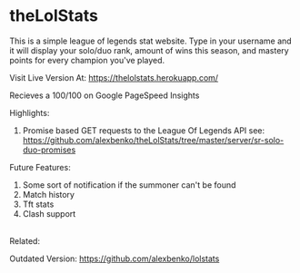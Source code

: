 # theLolStats


This is a simple league of legends stat website. Type in your username and it will display your solo/duo rank, amount of wins this season, and mastery points for every champion you've played.
<br/>

Visit Live Version At: https://thelolstats.herokuapp.com/ <br />

Recieves a 100/100 on Google PageSpeed Insights<br />

Highlights:
  1. Promise based GET requests to the League Of Legends API
      see: https://github.com/alexbenko/theLolStats/tree/master/server/sr-solo-duo-promises

Future Features: <br/>
  1. Some sort of notification if the summoner can't be found
  2. Match history
  3. Tft stats
  4. Clash support

<br />
Related: <br />

Outdated Version: https://github.com/alexbenko/lolstats <br />

